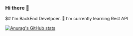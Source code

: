 ### Hi there 👋
$# I'm BackEnd Develpoer.
🌱 I’m currently learning Rest API 



[![Anurag's GitHub stats](https://github-readme-stats.vercel.app/api?username=Ritesh22p1401b)](https://github.com/anuraghazra/github-readme-stats)
